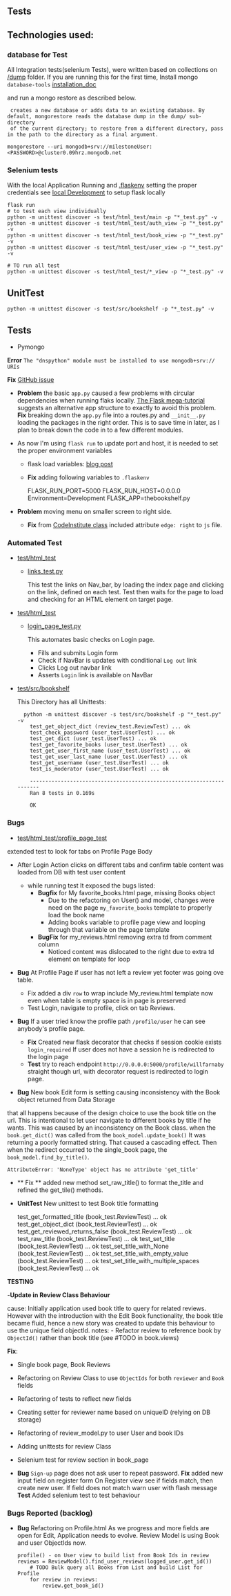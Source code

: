 Tests
---

## Technologies used:


### database for Test

All Integration tests(selenium Tests), were written based on collections on [/dump](https://github.com/diogo-pessoa/the-bookshelf/blob/master/dump) folder. If you are running this for the first time, Install mongo `database-tools` [installation_doc](https://docs.mongodb.com/database-tools/installation/installation/) 

and run a mongo restore as described below. 



```
 creates a new database or adds data to an existing database. By default, mongorestore reads the database dump in the dump/ sub-directory 
 of the current directory; to restore from a different directory, pass in the path to the directory as a final argument.
```


    mongorestore --uri mongodb+srv://milestoneUser:<PASSWORD>@cluster0.09hrz.mongodb.net 
     

### Selenium tests 

With the local Application Running and [.flaskenv](https://github.com/diogo-pessoa/the-bookshelf/blob/master/flaskenv.sample) setting the proper credentials see [local Development](https://github.com/diogo-pessoa/the-bookshelf/blob/master/TESTING.md##local-development) to setup flask locally 
    
    
    flask run
    # to test each view individually
    python -m unittest discover -s test/html_test/main -p "*_test.py" -v 
    python -m unittest discover -s test/html_test/auth_view -p "*_test.py" -v 
    python -m unittest discover -s test/html_test/book_view -p "*_test.py" -v 
    python -m unittest discover -s test/html_test/user_view -p "*_test.py" -v 

    # TO run all test
    python -m unittest discover -s test/html_test/*_view -p "*_test.py" -v  

## UnitTest

    python -m unittest discover -s test/src/bookshelf -p "*_test.py" -v


## Tests
    
- Pymongo 

**Error** `The "dnspython" module must be installed to use mongodb+srv:// URIs`

**Fix** [GitHub issue](https://github.com/getredash/redash/issues/2603)

- **Problem** the basic `app.py` caused a few problems with circular dependencies when running flaks locally. [The Flask mega-tutorial](https://blog.miguelgrinberg.com/post/the-flask-mega-tutorial-part-i-hello-world)
suggests an alternative app structure to exactly to avoid this problem. 
  **Fix** breaking down the `app.py` file into a routes.py and `__init__.py` loading the packages in the right order. This is to save time in later, as I plan to break down the code in to a few different modules.
  
- As now I'm using `flask run` to update port and host, it is needed to set the proper environment variables
  - flask load variables: [blog post](https://prettyprinted.com/tutorials/automatically_load_environment_variables_in_flask) 
  - **Fix** adding following variables to `.flaskenv`
    
        
      FLASK_RUN_PORT=5000
      FLASK_RUN_HOST=0.0.0.0
      Environment=Development
      FLASK_APP=thebookshelf.py

- **Problem** moving menu on smaller screen to right side.
  - **Fix**
    from [CodeInstitute class](https://github.com/Code-Institute-Solutions/TaskManagerAuth/blob/main/02-UserAuthenticationAndAuthorization/02-register_page/static/js/script.js)
    included attribute `edge: right`
    to `js` file.

### Automated Test

- [test/html_test](https://github.com/diogo-pessoa/the-bookshelf/blob/master/test/html_test)
  - [links_test.py](https://github.com/diogo-pessoa/the-bookshelf/blob/master/test/html_test/links_test.py)

    This test the links on Nav_bar, by loading the index page and clicking on the link, defined on each test. Test then
    waits for the page to load and checking for an HTML element on target page.


- [test/html_test](https://github.com/diogo-pessoa/the-bookshelf/blob/master/test/html_test)
  - [login_page_test.py](https://github.com/diogo-pessoa/the-bookshelf/blob/master/test/html_test/login_page_test.py)

    This automates basic checks on Login page.
    - Fills and submits Login form
    - Check if NavBar is updates with conditional `Log out` link
    - Clicks Log out navbar link
    - Asserts `Login` link is available on NavBar

- [test/src/bookshelf](https://github.com/diogo-pessoa/the-bookshelf/blob/master/test/src/bookshelf)

  This Directory has all Unittests:


        python -m unittest discover -s test/src/bookshelf -p "*_test.py" -v
          test_get_object_dict (review_test.ReviewTest) ... ok
          test_check_password (user_test.UserTest) ... ok
          test_get_dict (user_test.UserTest) ... ok
          test_get_favorite_books (user_test.UserTest) ... ok
          test_get_user_first_name (user_test.UserTest) ... ok
          test_get_user_last_name (user_test.UserTest) ... ok
          test_get_username (user_test.UserTest) ... ok
          test_is_moderator (user_test.UserTest) ... ok
          
          ----------------------------------------------------------------------
          Ran 8 tests in 0.169s
          
          OK

### Bugs

- [test/html_test/profile_page_test](https://github.com/diogo-pessoa/the-bookshelf/blob/master/test/html_test/profile_page_test.py)
  
extended test to look for tabs on Profile Page Body 
  - After Login Action clicks on different tabs and confirm table content was loaded from DB with test user content
    - while running test It exposed the bugs listed:
      - **Bugfix** for My favorite_books.html page, missing Books object
        - Due to the refactoring on User() and model, changes were need on the page `my_favorite_books` template to properly load the book name
        - Adding books variable to profile page view and looping through that variable on the page template
      - **BugFix** for my_reviews.html removing extra td from comment column 
        - Noticed content was dislocated to the right due to extra td element on template for loop

- **Bug**
  At Profile Page if user has not left a review yet footer was going ove table.
  - Fix added a div `row` to wrap include My_review.html template now even when table is empty space is in page is preserved
  - Test Login, navigate to profile, click on tab Reviews.
  
- **Bug** If a user tried know the profile path `/profile/user` he can see anybody's profile page. 
  - **Fix** Created new flask decorator that checks if session cookie exists `login_required` If user does not have a session he is redirected to the login page
  - **Test** try to reach endpoint `http://0.0.0.0:5000/profile/willfarnaby` straight though url, with decorator request is redirected to login page. 
  

- **Bug** New book Edit form is setting causing inconsistency with the Book object returned from Data Storage

that all happens because of the design choice to use the book title on the url. This is intentional to let user navigate to different books by title if he wants. 
This was caused by an inconsistency on the Book class. when the `book.get_dict()` was called from the `book_model.update_book()` It was returning a poorly formatted string. That caused a cascading effect. Then when the redirect occurred to the single_book page, the `book_model.find_by_title()`.  
    
    AttributeError: 'NoneType' object has no attribute 'get_title'

  - ** Fix ** added new method set_raw_title() to format the_title and refined the get_tile() methods.   
  - **UnitTest** New unittest to test Book title formatting
    
    
    test_get_formatted_title (book_test.ReviewTest) ... ok
    test_get_object_dict (book_test.ReviewTest) ... ok
    test_get_reviewed_returns_false (book_test.ReviewTest) ... ok
    test_raw_title (book_test.ReviewTest) ... ok
    test_set_title (book_test.ReviewTest) ... ok
    test_set_title_with_None (book_test.ReviewTest) ... ok
    test_set_title_with_empty_value (book_test.ReviewTest) ... ok
    test_set_title_with_multiple_spaces (book_test.ReviewTest) ... ok


**TESTING**

-**Update in Review Class Behaviour**

 cause: Initially application used book title to query for related reviews. However with the introduction with the Edit Book functionality, the book title became fluid, hence a new story was created to update this behaviour to use the unique field objectId.
 notes:  - Refactor review to reference book by `ObjectId()` rather than book title (see #TODO in book.views)

 **Fix**:
  - Single book page, Book Reviews
  - Refactoring on Review Class to use `ObjectIds` for both `reviewer` and `Book` fields
  - Refactoring of tests to reflect new fields
  - Creating setter for reviewer name based on uniqueID (relying on DB storage)
  - Refactoring of review_model.py to user User and book IDs
  - Adding unittests for review Class
  - Selenium test for review section in book_page

- **Bug** `Sign-up` page does not ask user to repeat password.
  **Fix** added new input field on register form
    On Register view see if fields match, then create new user. 
    If field does not match warn user with flash message
  **Test** Added selenium test to test behaviour

### Bugs Reported (backlog) 

- **Bug** Refactoring on Profile.html 
As we progress and more fields are open for Edit, Application needs to evolve. 
  Review Model is using Book and user ObjectIds now. 

  
      profile() - on User view to build list from Book Ids in review
      reviews = ReviewModel().find_user_reviews(logged_user.get_id())
          # TODO Bulk query all Books from List and build List for Profile
          for review in reviews:
              review.get_book_id()
